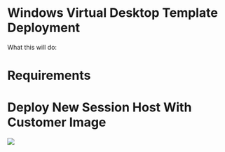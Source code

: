 # Windows Virtual Desktop Template Deployment

What this will do:





# Requirements





# Deploy New Session Host With Customer Image

<a href="https://azuredeploy.net/
   repository=https://raw.githubusercontent.com/Romero05/Azure-WVD/main/WVD-Templates/WVD-NewSessionHost/WVD-NewHostCumImg.json"
   target="_blank">
  <img src="https://aka.ms/deploytoazurebutton"/>
</a>

